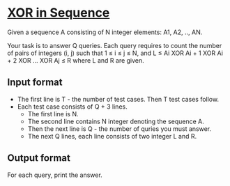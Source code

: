 # [XOR in Sequence][link]

Given a sequence A consisting of N integer elements: A1, A2, .., AN.

Your task is to answer Q queries. Each query requires to count the number of pairs of integers (i, j) such that 1 ≤ i ≤ j ≤ N, and L ≤ Ai XOR Ai + 1 XOR Ai + 2 XOR ... XOR Aj ≤ R where L and R are given.

## Input format

- The first line is T - the number of test cases. Then T test cases follow.
- Each test case consists of Q + 3 lines.
  - The first line is N.
  - The second line contains N integer denoting the sequence A.
  - Then the next line is Q - the number of quries you must answer.
  - The next Q lines, each line consists of two integer L and R.

## Output format

For each query, print the answer.

[link]: https://www.hackerearth.com/practice/data-structures/advanced-data-structures/segment-trees/practice-problems/algorithm/xor-in-sequence/
